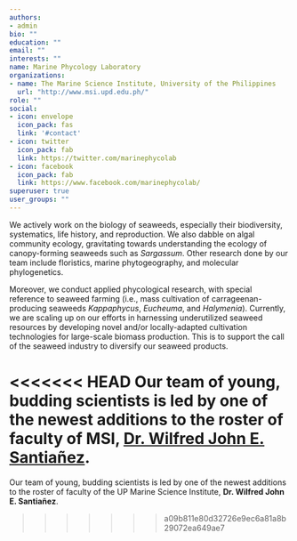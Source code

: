 ```yaml
---
authors:
- admin
bio: ""
education: ""
email: ""
interests: ""
name: Marine Phycology Laboratory
organizations:
- name: The Marine Science Institute, University of the Philippines
  url: "http://www.msi.upd.edu.ph/"
role: ""
social:
- icon: envelope
  icon_pack: fas
  link: '#contact'
- icon: twitter
  icon_pack: fab
  link: https://twitter.com/marinephycolab
- icon: facebook
  icon_pack: fab
  link: https://www.facebook.com/marinephycolab/
superuser: true
user_groups: ""
---
```


We actively work on the biology of seaweeds, especially their biodiversity, systematics, life history, and reproduction. We also dabble on algal community ecology, gravitating towards understanding the ecology of canopy-forming seaweeds such as *Sargassum*. Other research done by our team include floristics, marine phytogeography, and molecular phylogenetics.

Moreover, we conduct applied phycological research, with special reference to seaweed farming (i.e., mass cultivation of carrageenan-producing seaweeds *Kappaphycus*, *Eucheuma*, and *Halymenia*). Currently, we are scaling up on our efforts in harnessing underutilized seaweed resources by developing novel and/or locally-adapted cultivation technologies for large-scale biomass production. This is to support the call of the seaweed industry to diversify our seaweed products.

<<<<<<< HEAD
Our team of young, budding scientists is led by one of the newest additions to the roster of faculty of MSI, [**Dr. Wilfred John E. Santiañez**](https://scholar.google.com.ph/citations?user=7nHONlIAAAAJ&hl=en).
=======
Our team of young, budding scientists is led by one of the newest additions to the roster of faculty of the UP Marine Science Institute, **Dr. Wilfred John E. Santiañez**.
>>>>>>> a09b811e80d32726e9ec6a81a8b29072ea649ae7
